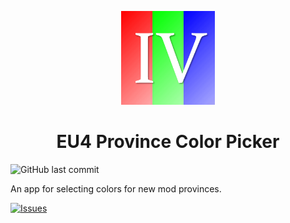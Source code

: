<p align="center">
  <img alt="EU4-PCP Logo" src="2021_logo_v3.png" width="150px" />
  <h1 align="center">EU4 Province Color Picker</h1>
</p>

<img alt="GitHub last commit" src="https://img.shields.io/github/last-commit/Alex4SSB/EU4-PCP_WPF_NET5?label=Last%20commit">

An app for selecting colors for new mod provinces.

<a href="https://www.microsoft.com/store/apps/9P5H169WP259">
      <img alt="Issues" width=300px src="https://get.microsoft.com/images/en-us%20light.svg" />
</a>
